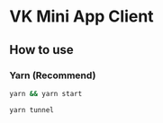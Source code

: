 # VK Mini App Client

## How to use

### Yarn (Recommend)

```bash
yarn && yarn start
```

```bash
yarn tunnel
```
